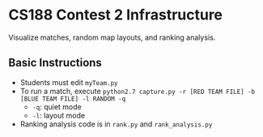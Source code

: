 # CS188 Contest 2 Infrastructure

Visualize matches, random map layouts, and ranking analysis.

## Basic Instructions
- Students must edit `myTeam.py`
- To run a match, execute `python2.7 capture.py -r [RED TEAM FILE] -b [BLUE TEAM FILE] -l RANDOM -q`
    - `-q`: quiet mode
    - `-l`: layout mode
- Ranking analysis code is in `rank.py` and `rank_analysis.py`

